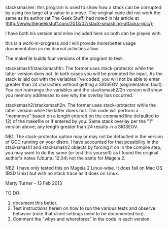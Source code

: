 
stacksmasher: this program is used to show how a stack can be corrupted by using too
large of a value in a move. The original code did not work the same as its author 
(at The Geek Stuff) had noted in his article at
(http://www.thegeekstuff.com/2013/02/stack-smashing-attacks-gcc/);

I have both his version and mine included here so both can be played with.

this is a work-in-progress and I will provide more/better usage documentation as my
diurnal activities allow.

The makefile builds four versions of the program to test:

stacksmash1/stacksmash1n: The former uses stack-protector while the latter version 
                          does not. In both cases you will be prompted for input.
                          As the stack is laid out with the variables I've coded,
                          you will not be able to enter greater than 24 characters
                          without getting a SIGSEGV (segmentation fault). You can
                          rearrange the variables and the stacksmash2/2n version
                          will show you memory addresses to see why the overlay
                          has occurred.

stacksmash2/stacksmash2n: The former uses stack-protector while the latter version
                          while the latter doers not. The code will perform a 
                          "memmove" based on a length entered on the command line
                          defaulted to 12) of the makefile or if entered by you.
                          Same stack overlay per the "1" version above; any length
                          greater than 24 results in a SIGSEGV.

NB1: The stack-protector option may or may not be defaulted in the version of GCC
     running on your distro. I have accounted for that possibility in the 
     stacksmash1 and stacksmash2 objects by forcing it on in the compile step; you
     may want to do the same (or test this yourself) as I found the original 
     author's notes (Ubuntu 12.04) not the same for Mageia 2.

NB2: I have only tested this on Mageia 2 Linux-wise. It does fail on Mac OS (BSD
     Unix) but with no stack trace as it does on Linux.

Marty Turner - 13 Feb 2013


TO DO:

1. document this better.
2. Test instructions herein on how to run the various tests and observe behavior 
   (note that ulimit settings need to be documented too).
3. Comment the "whys and wherefores" in the code in each version.



